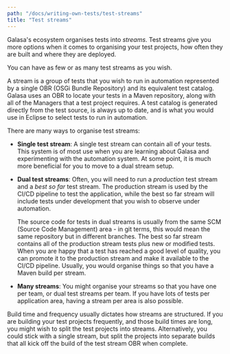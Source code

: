 ```yaml
---
path: "/docs/writing-own-tests/test-streams"
title: "Test streams"
---
```


Galasa's ecosystem organises tests into _streams_. Test streams give you more options when it comes to organising your test projects, how often they are built and where they are deployed.

You can have as few or as many test streams as you wish.

A stream is a group of tests that you wish to run in automation represented by a single OBR (OSGi Bundle Repository) and its equivalent test catalog. Galasa uses an OBR to locate your tests in a Maven repository, along with all of the Managers that a test project requires. A test catalog is generated directly from the test source, is always up to date, and is what you would use in Eclipse to select tests to run in automation.

There are many ways to organise test streams:

- <b>Single test stream</b>: A single test stream can contain all of your tests. This system is of most use when you are learning about Galasa and experimenting with the automation system. At some point, it is much more beneficial for you to move to a dual stream setup.
- <b>Dual test streams</b>: Often, you will need to run a _production_ test stream and a _best so far_ test stream. The production stream is used by the CI/CD pipeline to test the application, while the best so far stream will include tests under development that you wish to observe under automation.

  The source code for tests in dual streams is usually from the same SCM (Source Code Management) area - in git terms, this would mean the same repository but in different branches. The best so far stream contains all of the production stream tests plus new or modified tests. When you are happy that a test has reached a good level of quality, you can promote it to the production stream and make it available to the CI/CD pipeline. Usually, you would organise things so that you have a Maven build per stream.

- <b>Many streams</b>: You might organise your streams so that you have one per team, or dual test streams per team. If you have lots of tests per application area, having a stream per area is also possible.

Build time and frequency usually dictates how streams are structured. If you are building your test projects frequently, and those build times are long, you might wish to split the test projects into streams. Alternatively, you could stick with a single stream, but split the projects into separate builds that all kick off the build of the test stream OBR when complete.
